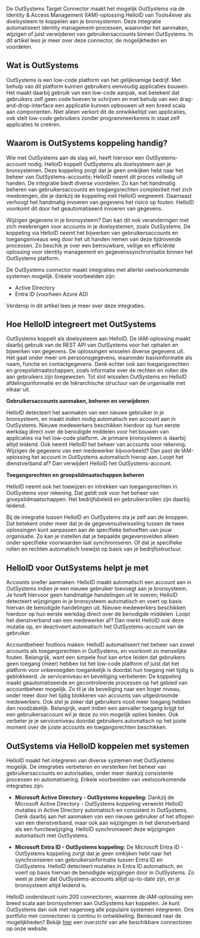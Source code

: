 De OutSystems Target Connector maakt het mogelijk OutSystems via de Identity & Access Management (IAM)-oplossing HelloID van Tools4ever als doelsysteem te koppelen aan je bronsystemen. Deze integratie automatiseert identity management-processen, waaronder het aanmaken, wijzigen of juist verwijderen van gebruikersaccounts binnen OutSystems. In dit artikel lees je meer over deze connector, de mogelijkheden en voordelen. 

## Wat is OutSystems

OutSystems is een low-code platform van het gelijknamige bedrijf. Met behulp van dit platform kunnen gebruikers eenvoudig applicaties bouwen. Het maakt daarbij gebruik van een low-code aanpak, wat betekent dat gebruikers zelf geen code hoeven te schrijven en met behulp van een drag-and-drop-interface een applicatie kunnen opbouwen uit een breed scala aan componenten. Niet alleen verkort dit de ontwikkeltijd van applicaties, ook stelt low-code gebruikers zonder programmeerkennis in staat zelf applicaties te creëren. 

## Waarom is OutSystems koppeling handig?

Wie met OutSystems aan de slag wil, heeft hiervoor een OutSystems-account nodig. HelloID koppelt OutSystems als doelsysteem aan je bronsystemen. Deze koppeling zorgt dat je geen omkijken hebt naar het beheer van OutSystems-accounts; HelloID neemt dit proces volledig uit handen. De integratie biedt diverse voordelen. Zo kan het handmatig beheren van gebruikersaccounts en toegangsrechten complexiteit met zich meebrengen, die je dankzij de koppeling met HelloID wegneemt. Daarnaast verhoogt het handmatig invoeren van gegevens het risico op fouten. HelloID voorkomt dit door het geautomatiseerd invoeren van gegevens. 

Wijzigen gegevens in je bronsysteem? Dan kan dit ook veranderingen met zich meebrengen voor accounts in je doelsystemen, zoals OutSystems. De koppeling via HelloID neemt het bijwerken van gebruikersaccounts en toegangsniveaus weg door het uit handen nemen van deze tijdrovende processen. Zo beschik je over een betrouwbare, veilige en efficiënte oplossing voor identity management en gegevenssynchronisatie binnen het OutSystems platform.

De OutSystems connector maakt integraties met allerlei veelvoorkomende systemen mogelijk. Enkele voorbeelden zijn:

*	Active Directory
*	Entra ID (voorheen Azure AD)

Verderop in dit artikel lees je meer over deze integraties.

## Hoe HelloID integreert met OutSystems

OutSystems koppelt als doelsysteem aan HelloID. De IAM-oplossing maakt daarbij gebruik van de REST API van OutSystems voor het ophalen en bijwerken van gegevens. De oplossingen wisselen diverse gegevens uit. Het gaat onder meer om persoonsgegevens, waaronder basisinformatie als naam, functie en contactgegevens. Denk echter ook aan toegangsrechten en groepslidmaatschappen, zoals informatie over de rechten en rollen die aan gebruikers zijn toegewezen. Tot slot wisselen OutSystems en HelloID afdelingsinformatie en de hiërarchische structuur van de organisatie met elkaar uit. 

**Gebruikersaccounts aanmaken, beheren en verwijderen**

HelloID detecteert het aanmaken van een nieuwe gebruiker in je bronsysteem, en maakt indien nodig automatisch een account aan in OutSystems. Nieuwe medewerkers beschikken hierdoor op hun eerste werkdag direct over de benodigde middelen voor het bouwen van applicaties via het low-code platform. Je primaire bronsysteem is daarbij altijd leidend. Ook neemt HelloID het beheer van accounts voor rekening. Wijzigen de gegevens van een medewerker bijvoorbeeld? Dan past de IAM-oplossing het account in OutSystems automatisch hierop aan. Loopt het dienstverband af? Dan verwijdert HelloID het OutSystems-account. 

**Toegangsrechten en groepslidmaatschappen beheren**

HelloID neemt ook het toewijzen en intrekken van toegangsrechten in OutSystems voor rekening. Dat geldt ook voor het beheer van groepslidmaatschappen. Het bedrijfsbeleid en gebruikersrollen zijn daarbij leidend. 

Bij de integratie tussen HelloID en OutSystems sta je zelf aan de knoppen. Dat betekent onder meer dat je de gegevensuitwisseling tussen de twee oplossingen kunt aanpassen aan de specifieke behoeften van jouw organisatie. Zo kan je instellen dat je bepaalde gegevensvelden alleen onder specifieke voorwaarden laat synchroniseren. Of dat je specifieke rollen en rechten automatisch toewijst op basis van je bedrijfsstructuur. 

## HelloID voor OutSystems helpt je met

Accounts sneller aanmaken: HelloID maakt automatisch een account aan in OutSystems indien je een nieuwe gebruiker toevoegt aan je bronsysteem. Je hoeft hiervoor geen handmatige handelingen uit te voeren; HelloID detecteert wijzigingen in je bronsysteem automatisch en voert op basis hiervan de benodigde handelingen uit. Nieuwe medewerkers beschikken hierdoor op hun eerste werkdag direct over de benodigde middelen. Loopt het dienstverband van een medewerker af? Dan merkt HelloID ook deze mutatie op, en deactiveert automatisch het OutSystems-account van de gebruiker. 

Accountbeheer foutloos maken: HelloID automatiseert het beheer van zowel accounts als toegangsrechten in OutSystems, en voorkomt zo menselijke fouten. Belangrijk, want een simpele fout kan ertoe leiden dat gebruikers geen toegang (meer) hebben tot het low-code platform of juist dat het platform voor onbevoegden toegankelijk is doordat hun toegang niet tijdig is geblokkeerd.
Je serviceniveau en beveiliging verbeteren: De koppeling maakt geautomatiseerde en gecontroleerde processen op het gebied van accountbeheer mogelijk. Zo til je de beveiliging naar een hoger niveau, onder meer door het tijdig blokkeren van accounts van uitgestroomde medewerkers. Ook stel je zeker dat gebruikers nooit meer toegang hebben dan noodzakelijk. Belangrijk, want indien een aanvaller toegang krijgt tot een gebruikersaccount wil je deze zo min mogelijk opties bieden. Ook verbeter je je serviceniveau doordat gebruikers automatisch op het juiste moment over de juiste accounts en toegangsrechten beschikken.

## OutSystems via HelloID koppelen met systemen

HelloID maakt het integreren van diverse systemen met OutSystems mogelijk. De integraties verbeteren en versterken het beheer van gebruikersaccounts en autorisaties, onder meer dankzij consistente processen en automatisering. Enkele voorbeelden van veelvoorkomende integraties zijn: 

* **Microsoft Active Directory - OutSystems koppeling:** Dankzij de Microsoft Active Directory - OutSystems koppeling verwerkt HelloID mutaties in Active Directory automatisch en consistent in OutSystems. Denk daarbij aan het aanmaken van een nieuwe gebruiker of het aflopen van een dienstverband, maar ook aan wijzigingen in het dienstverband als een functiewijziging. HelloID synchroniseert deze wijzigingen automatisch met OutSystems. 

* **Microsoft Entra ID - OutSystems koppeling:** De Microsoft Entra ID - OutSystems koppeling zorgt dat je geen omkijken hebt naar het synchroniseren van gebruikersinformatie tussen Entra ID en OutSystems. HelloID detecteert mutaties in Entra ID automatisch, en voert op basis hiervan de benodigde wijzigingen door in OutSystems. Zo weet je zeker dat OutSystems-accounts altijd up-to-date zijn, en je bronsysteem altijd leidend is. 

HelloID ondersteunt ruim 200 connectoren, waarmee de IAM-oplossing een breed scala aan bronsystemen aan OutSystems kan koppelen. Je kunt OutSystems dan ook met nagenoeg alle populaire systemen integreren. Ons portfolio met connectoren is continu in ontwikkeling. Benieuwd naar de mogelijkheden? Bekijk <a href="https://www.tools4ever.nl/connectoren/">hier</a> een overzicht van alle beschikbare connectoren op onze website. 
